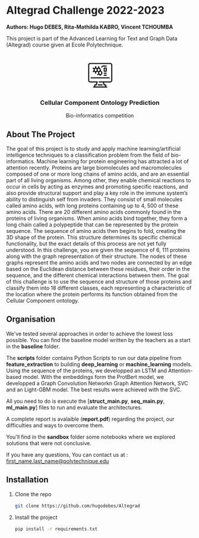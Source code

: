 # Altegrad Challenge 2022-2023

**Authors: Hugo DEBES, Rita-Mathilda KABRO, Vincent TCHOUMBA**

This project is part of the Advanced Learning for Text and Graph Data (Altegrad) course given at Ecole Polytechnique.

<!-- PROJECT LOGO -->
<br />
<div align="center">
  <a href="https://github.com/hugodebes/Altegrad">
    <img src="images/logo.png" alt="Logo" width="80" height="80">
  </a>

<h3 align="center">Cellular Component Ontology Prediction</h3>

  <p align="center">
    Bio-informatics competition
  </p>
</div>

<!-- ABOUT THE PROJECT -->

## About The Project

The goal of this project is to study and apply machine learning/artificial intelligence techniques to a classification problem from the field of bio-informatics. Machine learning for protein engineering has attracted a lot of attention recently. Proteins are large biomolecules and macromolecules composed of one or more long chains of amino acids, and are an essential part of all living organisms. Among other, they enable chemical reactions to occur in cells by acting as enzymes and promoting specific reactions, and also provide structural support and play a key role in the immune system’s ability to distinguish self from invaders. They consist of small molecules called amino acids, with long proteins containing up to 4, 500 of these amino acids. There are 20 different amino acids commonly found in the proteins of living organisms. When amino acids bind together, they form a long chain called a polypeptide that can be represented by the protein sequence. The sequence of amino acids then begins to fold, creating the 3D shape of the protein. This structure determines its specific chemical functionality, but the exact details of this process are not yet fully understood. In this challenge, you are given the sequence of 6, 111 proteins along with the graph representation of their structure. The nodes of these graphs represent the amino acids and two nodes are connected by an edge based on the Euclidean distance between these residues, their order in the sequence, and the different chemical interactions between them. The goal of this challenge is to use the sequence and structure of those proteins and classify them into 18 different classes, each representing a characteristic of the location where the protein performs its function obtained from the Cellular Component ontology.

## Organisation

We've tested several approaches in order to achieve the lowest loss possible. You can find the
baseline model written by the teachers as a start in the **baseline** folder.

The **scripts** folder contains Python Scripts to run our data pipeline from **feature_extraction** to building **deep_learning** or **machine_learning** models. Using the sequence of the proteins, we developped an LSTM and Attention-based model. With the embeddings form the ProtBert model, we developped a Graph Convolution Networkn Graph Attention Network, SVC and an Light-GBM model. The best results were achieved with the SVC.

All you need to do is execute the [__struct_main.py__, __seq_main.py__, __ml_main.py__] files to run and evaluate the architectures.

A complete report is avalaible (**report.pdf**) regarding the project, our difficulties and ways to overcome them.

You'll find in the **sandbox** folder some notebooks where we explored solutions that were not conclusive.

If you have any questions, You can contact us at : first_name.last_name@polytechnique.edu

## Installation

1. Clone the repo
   ```sh
   git clone https://github.com/hugodebes/Altegrad
   ```
2. Install the project
   ```sh
   pip install -r requirements.txt
   ```
